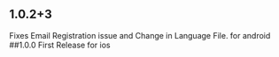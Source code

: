 ## 1.0.2+3 
Fixes Email Registration issue and Change in Language File. for android 
##1.0.0
First Release for ios

